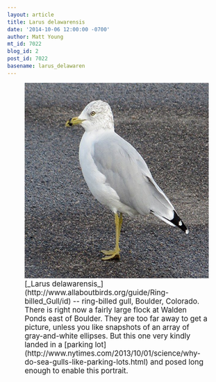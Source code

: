 ```yaml
---
layout: article
title: Larus delawarensis
date: '2014-10-06 12:00:00 -0700'
author: Matt Young
mt_id: 7022
blog_id: 2
post_id: 7022
basename: larus_delawaren
---
```

<figure>
<img src="/uploads/2014/IMG_1104Gull_600.JPG" alt="IMG_1104Gull_600.JPG" width="600" height="450" />
<figcaption markdown="span">
<big>[_Larus delawarensis_](http://www.allaboutbirds.org/guide/Ring-billed_Gull/id) -- ring-billed gull, Boulder, Colorado. There is right now a fairly large flock at Walden Ponds east of Boulder. They are too far away to get a picture, unless you like snapshots of an array of gray-and-white ellipses.  But this one very kindly landed in a [parking lot](http://www.nytimes.com/2013/10/01/science/why-do-sea-gulls-like-parking-lots.html) and posed long enough to enable this portrait.</big>

</figcaption>
</figure>
